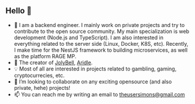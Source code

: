 ## Hello 👋

- 🔭 I am a backend engineer. I mainly work on private projects and try to contribute to the open source community. My main specialization is web development (Node.js and TypeScript). I am also interested in everything related to the server side (Linux, Docker, K8S, etc). Recently, I make time for the NestJS framework to building microservices, as well as the platform RAGE MP.
- 💫 The creator of [JolyBell](https://jolybell.com), [Aridle](https://vk.com/aridle).
- 💡 Most of all are interested in projects related to gambling, gaming, cryptocurrecies, etc.
- 🍁 I’m looking to collaborate on any exciting opensource (and also private, hehe) projects!
- 📫 You can reach me by writing an email to [theusersimons@gmail.com](mailto:theusersimons@gmail.com)
